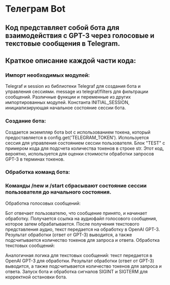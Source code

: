 # Телеграм Bot
## Код представляет собой бота для взаимодействия с GPT-3 через голосовые и текстовые сообщения в Telegram. 
## Краткое описание каждой части кода:

### Импорт необходимых модулей:

Telegraf и session из библиотеки Telegraf для создания бота и управления сессиями.
message из telegraf/filters для фильтрации сообщений.
Различные функции и переменные из других импортированных модулей.
Константа INITIAL_SESSION, инициализирующая начальное состояние сессии бота.

### Создание бота:

Создается экземпляр бота bot с использованием токена, который предоставляется в config.get('TELEGRAM_TOKEN').
Используется сессия для управления состоянием сессии пользователя.
Блок "TEST" с примером кода для подсчета количества токенов в строке str. Этот код, вероятно, используется для оценки стоимости обработки запросов GPT-3 в терминах токенов.

### Обработка команд бота:

### Команды /new и /start сбрасывают состояние сессии пользователя до начального состояния.
Обработка голосовых сообщений:

Бот отвечает пользователю, что сообщение принято, и начинает обработку.
Получается ссылка на аудиофайл голосового сообщения, которое затем обрабатывается.
После получения текстового представления аудио, текст передается на обработку в OpenAI GPT-3.
Результат обработки (ответ от GPT-3) выводится, а также подсчитывается количество токенов для запроса и ответа.
Обработка текстовых сообщений:

Аналогичная логика для текстовых сообщений: текст передается в OpenAI GPT-3 для обработки.
Результат обработки (ответ от GPT-3) выводится, а также подсчитывается количество токенов для запроса и ответа.
Запуск бота и обработка сигналов SIGINT и SIGTERM для корректной остановки бота.
